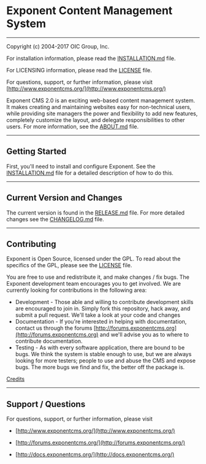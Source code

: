 # Exponent Content Management System

----------

Copyright (c) 2004-2017 OIC Group, Inc.

For installation information, please read the [INSTALLATION.md](INSTALLATION.md) file.

For LICENSING information, please read the [LICENSE](LICENSE) file.

For questions, support, or further information, please visit
[http://www.exponentcms.org/](http://www.exponentcms.org/)

Exponent CMS 2.0 is an exciting web-based content management system. It makes
creating and maintaining websites easy for non-technical users, while
providing site managers the power and flexibility to add new features,
completely customize the layout, and delegate responsibilities to other
users.  For more information, see the [ABOUT.md](ABOUT.md) file.

------------

## Getting Started

First, you'll need to install and configure Exponent. See the [INSTALLATION.md](INSTALLATION.md)
file for a detailed description of how to do this.

------------

## Current Version and Changes

The current version is found in the [RELEASE.md](RELEASE.md) file.
For more detailed changes see the [CHANGELOG.md](CHANGELOG.md) file.

------------

## Contributing

Exponent is Open Source, licensed under the GPL.  To read about the
specifics of the GPL, please see the [LICENSE](LICENSE) file.

You are free to use and redistribute it, and make changes / fix bugs. The
Exponent development team encourages you to get involved. We are currently
looking for contributions in the following area:

* Development - Those able and willing to contribute development skills are 
encouraged to join in.  Simply fork this repository, hack away, and submit a pull 
request. We'll take a look at your code and changes
* Documentation - If you're interested in helping with documentation, 
contact us through the forums [http://forums.exponentcms.org](http://forums.exponentcms.org) and we'll advise you
as to where to contribute documentation.
* Testing - As with every software application, there are bound to be
bugs. We think the system is stable enough to use, but we are always
looking for more testers; people to use and abuse the CMS and expose bugs.
The more bugs we find and fix, the better off the package is.

[Credits](CREDITS.md)

-------------------

## Support / Questions
For questions, support, or further information, please visit

* [http://www.exponentcms.org/](http://www.exponentcms.org/)

* [http://forums.exponentcms.org/](http://forums.exponentcms.org/)

* [http://docs.exponentcms.org/](http://docs.exponentcms.org/)
